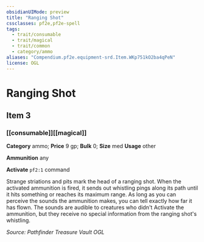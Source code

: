 ```yaml
---
obsidianUIMode: preview
title: "Ranging Shot"
cssclasses: pf2e,pf2e-spell
tags:
  - trait/consumable
  - trait/magical
  - trait/common
  - category/ammo
aliases: "Compendium.pf2e.equipment-srd.Item.WKp751kO2ba4qPeN"
license: OGL
---
```

# Ranging Shot
## Item 3
### [[consumable]][[magical]]

**Category** ammo; 
**Price** 9 gp; 
**Bulk** 0; **Size** med
**Usage** other

**Ammunition** any

**Activate** `pf2:1` command

Strange striations and pits mark the head of a ranging shot. When the activated ammunition is fired, it sends out whistling pings along its path until it hits something or reaches its maximum range. As long as you can perceive the sounds the ammunition makes, you can tell exactly how far it has flown. The sounds are audible to creatures who didn't Activate the ammunition, but they receive no special information from the ranging shot's whistling.

*Source: Pathfinder Treasure Vault*
*OGL*